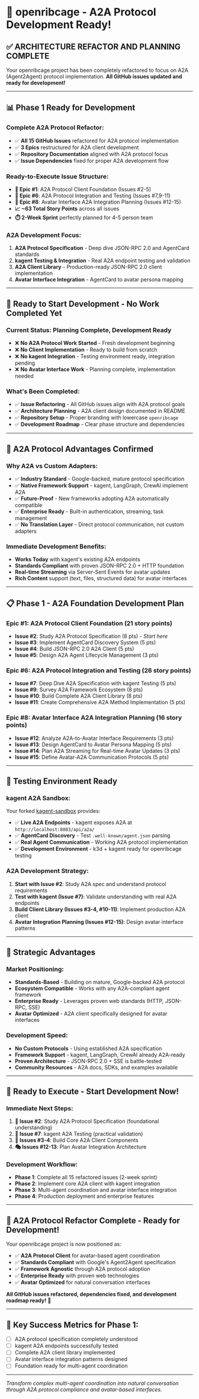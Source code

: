 # 🚀 openribcage - A2A Protocol Development Ready!

## ✅ **ARCHITECTURE REFACTOR AND PLANNING COMPLETE** 
Your openribcage project has been completely refactored to focus on A2A (Agent2Agent) protocol implementation. **All GitHub issues updated and ready for development!**

---

## 📊 **Phase 1 Ready for Development**

### **Complete A2A Protocol Refactor:**
- ✅ **All 15 GitHub Issues** refactored for A2A protocol implementation
- ✅ **3 Epics** restructured for A2A client development 
- ✅ **Repository Documentation** aligned with A2A protocol focus
- ✅ **Issue Dependencies** fixed for proper A2A development flow

### **Ready-to-Execute Issue Structure:**
- **🎯 Epic #1**: A2A Protocol Client Foundation (Issues #2-5)
- **🎯 Epic #6**: A2A Protocol Integration and Testing (Issues #7,9-11)  
- **🎯 Epic #8**: Avatar Interface A2A Integration Planning (Issues #12-15)
- **📈 ~63 Total Story Points** across all issues
- **⏱️ 2-Week Sprint** perfectly planned for 4-5 person team

### **A2A Development Focus:**
1. **A2A Protocol Specification** - Deep dive JSON-RPC 2.0 and AgentCard standards
2. **kagent Testing & Integration** - Real A2A endpoint testing and validation
3. **A2A Client Library** - Production-ready JSON-RPC 2.0 client implementation
4. **Avatar Interface Integration** - AgentCard to avatar persona mapping

---

## 🚀 **Ready to Start Development - No Work Completed Yet**

### **Current Status: Planning Complete, Development Ready**
- ❌ **No A2A Protocol Work Started** - Fresh development beginning
- ❌ **No Client Implementation** - Ready to build from scratch
- ❌ **No kagent Integration** - Testing environment ready, integration pending
- ❌ **No Avatar Interface Work** - Planning complete, implementation needed

### **What's Been Completed:**
- ✅ **Issue Refactoring** - All GitHub issues align with A2A protocol goals
- ✅ **Architecture Planning** - A2A client design documented in README
- ✅ **Repository Setup** - Proper branding with lowercase `openribcage`
- ✅ **Development Roadmap** - Clear phase structure and dependencies

---

## 🎯 **A2A Protocol Advantages Confirmed**

### **Why A2A vs Custom Adapters:**
- ✅ **Industry Standard** - Google-backed, mature protocol specification
- ✅ **Native Framework Support** - kagent, LangGraph, CrewAI implement A2A
- ✅ **Future-Proof** - New frameworks adopting A2A automatically compatible
- ✅ **Enterprise Ready** - Built-in authentication, streaming, task management
- ✅ **No Translation Layer** - Direct protocol communication, not custom adapters

### **Immediate Development Benefits:**
- **Works Today** with kagent's existing A2A endpoints
- **Standards Compliant** with proven JSON-RPC 2.0 + HTTP foundation  
- **Real-time Streaming** via Server-Sent Events for avatar updates
- **Rich Content** support (text, files, structured data) for avatar interfaces

---

## 📋 **Phase 1 - A2A Foundation Development Plan**

### **Epic #1: A2A Protocol Client Foundation (21 story points)**
- **Issue #2**: Study A2A Protocol Specification (8 pts) - *Start here*
- **Issue #3**: Implement AgentCard Discovery System (5 pts)
- **Issue #4**: Build JSON-RPC 2.0 A2A Client (5 pts)
- **Issue #5**: Design A2A Agent Lifecycle Management (3 pts)

### **Epic #6: A2A Protocol Integration and Testing (26 story points)**
- **Issue #7**: Deep Dive A2A Specification with kagent Testing (5 pts)
- **Issue #9**: Survey A2A Framework Ecosystem (8 pts)
- **Issue #10**: Build Complete A2A Client Library (8 pts)
- **Issue #11**: Create Comprehensive A2A Method Implementation (5 pts)

### **Epic #8: Avatar Interface A2A Integration Planning (16 story points)**
- **Issue #12**: Analyze A2A-to-Avatar Interface Requirements (3 pts)
- **Issue #13**: Design AgentCard to Avatar Persona Mapping (5 pts)
- **Issue #14**: Plan A2A Streaming for Real-time Avatar Updates (3 pts)
- **Issue #15**: Define Avatar-A2A Communication Protocols (5 pts)

---

## 🔧 **Testing Environment Ready**

### **kagent A2A Sandbox:**
Your forked [kagent-sandbox](https://github.com/craine-io/istio-envoy-sandboxes/tree/main/k3d-sandboxes/kagent-sandbox) provides:
- ✅ **Live A2A Endpoints** - kagent exposes A2A at `http://localhost:8083/api/a2a/`
- ✅ **AgentCard Discovery** - Test `.well-known/agent.json` parsing
- ✅ **Real Agent Communication** - Working A2A protocol implementation
- ✅ **Development Environment** - k3d + kagent ready for openribcage testing

### **A2A Development Strategy:**
1. **Start with Issue #2**: Study A2A spec and understand protocol requirements
2. **Test with kagent (Issue #7)**: Validate understanding with real A2A endpoints
3. **Build Client Library (Issues #3-4, #10-11)**: Implement production A2A client
4. **Avatar Integration Planning (Issues #12-15)**: Design avatar interface patterns

---

## 🎯 **Strategic Advantages**

### **Market Positioning:**
- **Standards-Based** - Building on mature, Google-backed A2A protocol
- **Ecosystem Compatible** - Works with any A2A-compliant agent framework
- **Enterprise Ready** - Leverages proven web standards (HTTP, JSON-RPC, SSE)
- **Avatar Optimized** - A2A client specifically designed for avatar interfaces

### **Development Speed:**
- **No Custom Protocols** - Using established A2A specification
- **Framework Support** - kagent, LangGraph, CrewAI already A2A-ready  
- **Proven Architecture** - JSON-RPC 2.0 + SSE is battle-tested
- **Community Resources** - A2A docs, SDKs, and examples available

---

## 🚀 **Ready to Execute - Start Development Now!**

### **Immediate Next Steps:**
1. **📖 Issue #2**: Study A2A Protocol Specification (foundational understanding)
2. **🧪 Issue #7**: kagent A2A Testing (practical validation)  
3. **🔧 Issues #3-4**: Build Core A2A Client Components
4. **🎭 Issues #12-13**: Plan Avatar Integration Architecture

### **Development Workflow:**
- **Phase 1**: Complete all 15 refactored issues (2-week sprint)
- **Phase 2**: Implement core A2A client with kagent integration
- **Phase 3**: Multi-agent coordination and avatar interface integration
- **Phase 4**: Production deployment and enterprise features

---

## 🎉 **A2A Protocol Refactor Complete - Ready for Development!**

Your openribcage project is now positioned as:
- ✅ **A2A Protocol Client** for avatar-based agent coordination
- ✅ **Standards Compliant** with Google's Agent2Agent specification  
- ✅ **Framework Agnostic** through A2A protocol adoption
- ✅ **Enterprise Ready** with proven web technologies
- ✅ **Avatar Optimized** for natural conversation interfaces

**All GitHub issues refactored, dependencies fixed, and development roadmap ready!** 🚀

---

## 🎯 **Key Success Metrics for Phase 1:**
- [ ] A2A protocol specification completely understood
- [ ] kagent A2A endpoints successfully tested
- [ ] Complete A2A client library implemented
- [ ] Avatar interface integration patterns designed
- [ ] Foundation ready for multi-agent coordination

---

*Transform complex multi-agent coordination into natural conversation through A2A protocol compliance and avatar-based interfaces.*